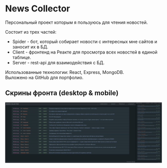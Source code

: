 News Collector
==========================
Персональный проект которым я пользуюсь для чтения новостей.

Состоит из трех частей:
- Spider - бот, который собирает новости с интересных мне сайтов и заносит их в БД.
- Client - фронтенд на Реакте для просмотра всех новостей в единой таблице.
- Server - rest-api для взаимодействия с БД.

Использованные технологии: React, Express, MongoDB.\
Выложено на GitHub для портфолио.

## Скрины фронта (desktop & mobile)

![screenshot](screenshots/dark.png)
